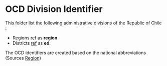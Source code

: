 # OCD Division Identifier

This folder list the following administrative divisions of the Republic of Chile : 
* Regions 
  [ref](https://es.wikipedia.org/wiki/Regiones_de_Chile) as **region**.
* Districts [ref](https://es.wikipedia.org/wiki/Divisi%C3%B3n_electoral_de_Chile) as **ed**.


The OCD identifiers are created based on the national abbreviations (Sources [Region](https://es.wikipedia.org/wiki/Regiones_de_Chile))
